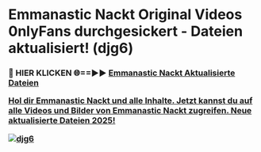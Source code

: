 # Emmanastic Nackt Original Videos 0nlyFans durchgesickert - Dateien aktualisiert! (djg6)

<h3>🔴 HIER KLICKEN 🌐==►► <a href="https://tinyurl.com/h6vf6nb8" rel="nofollow">Emmanastic Nackt Aktualisierte Dateien

Hol dir Emmanastic Nackt und alle Inhalte. Jetzt kannst du auf alle Videos und Bilder von Emmanastic Nackt zugreifen. Neue aktualisierte Dateien 2025!

[![djg6](https://i.imgur.com/sD4kR3V.gif)](https://tinyurl.com/h6vf6nb8)
